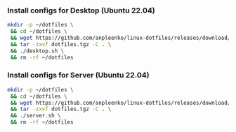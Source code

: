 ### Install configs for Desktop (Ubuntu 22.04)

```bash
mkdir -p ~/dotfiles \
 && cd ~/dotfiles \
 && wget https://github.com/anpleenko/linux-dotfiles/releases/download/v29-03-2024-21h-08m-59s/dotfiles.tgz \
 && tar -zxvf dotfiles.tgz -C . \
 && ./desktop.sh \
 && rm -rf ~/dotfiles
```

### Install configs for Server (Ubuntu 22.04)

```bash
mkdir -p ~/dotfiles \
 && cd ~/dotfiles \
 && wget https://github.com/anpleenko/linux-dotfiles/releases/download/v29-03-2024-21h-08m-59s/dotfiles.tgz \
 && tar -zxvf dotfiles.tgz -C . \
 && ./server.sh \
 && rm -rf ~/dotfiles
```

